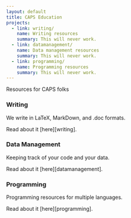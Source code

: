 ```yaml
---
layout: default
title: CAPS Education
projects:
  - link: writing/
    name: Writing resources
    summary: This will never work.
  - link: datamanagement/
    name: Data management resources
    summary: This will never work.
  - link: programming/
    name: Programming resources
    summary: This will never work.
---
```


Resources for CAPS folks

### Writing

We write in LaTeX, MarkDown, and .doc formats.

Read about it [here][writing].

### Data Management

Keeping track of your code and your data.

Read about it [here][datamanagement].

### Programming

Programming resources for multiple languages.

Read about it [here][programming].